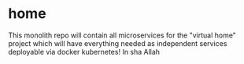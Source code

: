 # home
This monolith repo will contain all microservices for the "virtual home" project which will have everything needed as independent services deployable via docker kubernetes! In sha Allah
